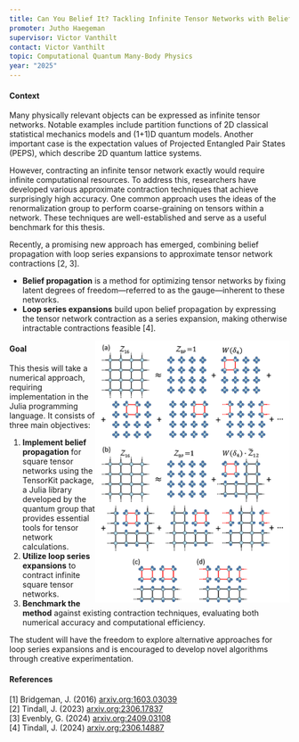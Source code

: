 ```yaml
---
title: Can You Belief It? Tackling Infinite Tensor Networks with Belief Propagation.
promoter: Jutho Haegeman
supervisor: Victor Vanthilt
contact: Victor Vanthilt
topic: Computational Quantum Many-Body Physics
year: "2025"
---
```


#### Context
Many physically relevant objects can be expressed as infinite tensor networks. Notable examples include partition functions of 2D classical statistical mechanics models and (1+1)D quantum models. Another important case is the expectation values of Projected Entangled Pair States (PEPS), which describe 2D quantum lattice systems.

However, contracting an infinite tensor network exactly would require infinite computational resources. To address this, researchers have developed various approximate contraction techniques that achieve surprisingly high accuracy. One common approach uses the ideas of the renormalization group to perform coarse-graining on tensors within a network. These techniques are well-established and serve as a useful benchmark for this thesis.

Recently, a promising new approach has emerged, combining belief propagation with loop series expansions to approximate tensor network contractions [2, 3].

- **Belief propagation** is a method for optimizing tensor networks by fixing latent degrees of freedom—referred to as the gauge—inherent to these networks.
- **Loop series expansions** build upon belief propagation by expressing the tensor network contraction as a series expansion, making otherwise intractable contractions feasible [4].

<p><img alt="Loop series expansion on a square tensor network" src="/images/thesistopics/2025/VVanthilt1.png" style="float:right; width:350px" /></p>

#### Goal

This thesis will take a numerical approach, requiring implementation in the Julia programming language. It consists of three main objectives:

1. **Implement belief propagation** for square tensor networks using the TensorKit package, a Julia library developed by the quantum group that provides essential tools for tensor network calculations.
2. **Utilize loop series expansions** to contract infinite square tensor networks.
3. **Benchmark the method** against existing contraction techniques, evaluating both numerical accuracy and computational efficiency.

The student will have the freedom to explore alternative approaches for loop series expansions and is encouraged to develop novel algorithms through creative experimentation.

#### References

[1] Bridgeman, J. (2016) [arxiv.org:1603.03039](https://arxiv.org/abs/1603.03039)  
[2] Tindall, J. (2023) [arxiv.org:2306.17837](https://arxiv.org/abs/2306.17837)  
[3] Evenbly, G. (2024) [arxiv.org:2409.03108](https://arxiv.org/abs/2409.03108)  
[4] Tindall, J. (2024) [arxiv.org:2306.14887](https://arxiv.org/pdf/2306.14887)
